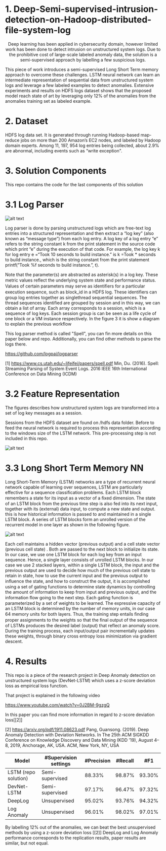 # 1. Deep-Semi-supervised-intrusion-detection-on-Hadoop-distributed-file-system-log

<p align=center> Deep learning has been applied in cybersecurity domain, however limited work has been done to detect intrusion on unstructured system logs. Due to the prohibitive cost of large-scale labeled anomaly data, the solution is a semi-supervised approach by labelling a few suspicious logs. 


This piece of work introduces a semi-supervised Long Short Term memory approach to overcome these challenges. LSTM neural network can learn an intermediate representation of sequential data from unstructured system logs and leverage a few labeled examples to detect anomalies. Extensive experiments and results on HDFS logs dataset shows that the proposed model reach state of art by leveraging only 12% of the anomalies from the anomalies training set as labeled example. 

# 2. Dataset

HDFS log data set.
It is generated through running Hadoop-based map-reduce jobs on more than 200 Amazon’s EC2 nodes, and labeled by Hadoop domain experts. Among 11, 197, 954 log entries being collected, about 2.9% are abnormal, including events such as “write exception".

# 3. Solution Components

This repo contains the code for the last components of this solution

# 3.1 Log Parser
![alt text](https://github.com/robeespi/Deep-intrusion-detection-on-unstructured-system-logs/blob/main/Log%20Parser%20Example.jpeg)

Log parser is done by parsing unstructured logs which are free-text log entries into a structured representation and then extract a “log key” (also known as “message type”) from each log entry. A log key of a log entry “e” refers to the string constant k from the print statement in the source code which print “e” during the execution of that code. For example, the log key k for log entry e =“Took 10 seconds to build instance.” is k =Took * seconds to build instance., which is the string constant from the print statement printf(”Took %f seconds to build instance.”, t).

Note that the parameter(s) are abstracted as asterisk(s) in a log key. These metric values reﬂect the underlying system state and performance status. Values of certain parameters may serve as identiﬁers for a particular execution sequence, such as block_id in a HDFS log. These identiﬁers can group log entries together as singlethread sequential sequences. The thread sequences identified are grouped by session and in this way, we can obtain a list of array. Each array corresponds to a session, which is a sequence of log keys. Each session group is can be seen as a life cycle of one block or a VM instance respectively. In the figure 3 it is show a diagram to explain the previous workflow

This log parser method is called "Spell", you can fin more details on this paper below and repo. Additionally, you can find other methods to parse the logs there.



https://github.com/logpai/logparser

<a id="1">[1]</a> 
https://www.cs.utah.edu/~lifeifei/papers/spell.pdf Min, Du. (2016). 
Spell: Streaming Parsing of System Event Logs. 
2016 IEEE 16th International Conference on Data Mining (ICDM)

# 3.2 Feature Representation

The figures describes how unstructured system logs are transformed into a set of log key messages as a session. 

Sessions from the HDFS dataset are found on /hdfs data folder. Before to feed the neural network is required to process this representation according to the windows size of the LSTM network. This pre-processing step is not included in this repo.


![alt text](https://github.com/robeespi/Deep-intrusion-detection-on-unstructured-system-logs/blob/main/scheme.png)

# 3.3 Long Short Term Memory NN

Long Short-Term Memory (LSTM) networks are a type of recurrent neural network capable of learning over sequences, LSTM are particularly effective for a sequence classification problems. Each LSTM block remembers a state for its input as a vector of a ﬁxed dimension. The state of an LSTM block from the previous time step is also fed into its next input, together with its (external) data input, to compute a new state and output. this is how historical information is passed to and maintained in a single LSTM block. A series of LSTM blocks form an unrolled version of the recurrent model in one layer as shown in the following figure.

![alt text](https://github.com/robeespi/Deep-intrusion-detection-on-unstructured-system-logs/blob/main/lstm.jpeg)

Each cell maintains a hidden vector (previous output) and a cell state vector (previous cell state) . Both are passed to the next block to initialize its state. In our case, we use one LSTM block for each log key from an input sequence. Hence, a single layer consists of unrolled LSTM blocks. In our case we use 2 stacked layers, within a single LSTM block, the input and the previous output are used to decide how much of the previous cell state to retain in state, how to use the current input and the previous output to inﬂuence the state, and how to construct the output, it is accomplished using a set of gating functions to determine state dynamics by controlling the amount of information to keep from input and previous output, and the information ﬂow going to the next step. Each gating function is parameterized by a set of weights to be learned. The expressive capacity of an LSTM block is determined by the number of memory units, in our case 64 memory units for both layers. Thus, the training step entails ﬁnding proper assignments to the weights so that the ﬁnal output of the sequence of LSTMs produces the desired label (output) that reflect an anomaly score. During the training process, each input/output pair incrementally updates these weights, through binary cross entropy loss minimization via gradient descent.

# 4. Results

This repo is a piece of the research project in Deep Anomaly detection on unstructured system logs (DevNet-LSTM) which uses a z-score deviation loss as empirical loss function.

That project is explained in the following video

https://www.youtube.com/watch?v=0J2BM-9gzgQ

In this paper you can find more information in regard to z-score deviation loss[[2]]


<a id="2">[2]</a> 
https://arxiv.org/pdf/1911.08623.pdf Pang, Guansong. (2019). 
Deep Anomaly Detection with Deviation Networks. 
In The 25th ACM SIGKDD Conference on Knowledge Discovery and Data Mining (KDD ’19), August 4–8, 2019, Anchorage, AK, USA. ACM, New York, NY, USA

Model | #Supervision settings | #Precision | #Recall | #F1 | 
--- | --- | --- | --- | --- |
LSTM (repo solution) | Semi-supervised | 88.33% | 98.87% | 93.30% | 
DevNet-LSTM | Semi-supervised | 97.17% | 96.47% | 97.32% | 
DeepLog | Unsupervised | 95.02% | 93.76% | 94.32% | 
Log Anomaly | Unsupervised | 96.01% | 98.02% | 97.01% | 

By labelling 12% out of the anomalies, we can beat the best unsupervised methods by using a z-score deviation loss [[2]] 
DeepLog and Log Anomaly performance corresponds to the replication results, paper results are similar, but not equal.



